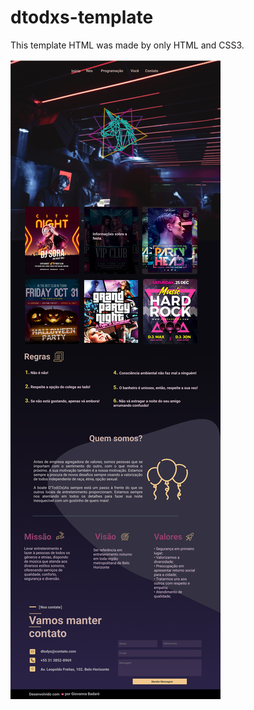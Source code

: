 # dtodxs-template
This template HTML was made by only HTML and CSS3.

![Alt text](https://github.com/giovannabadaro/dtodxs-template/blob/master/prot%C3%B3tipo.jpg?raw=true)
